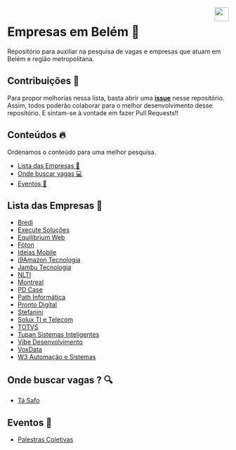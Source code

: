 <img align="right" src="https://github.com/vuejs-norte/artworks/blob/master/favicon-32x32.png?raw=true" width="32"/>

# Empresas em Belém 🏢
Repositório para auxiliar na pesquisa de vagas e empresas que atuam em Belém e região metropolitana.

## Contribuições 📌

Para propor melhorias nessa lista, basta abrir uma **[issue](https://github.com/vuejs-norte/empresas-belem/issues)** nesse repositório. Assim, todos poderão colaborar para o melhor desenvolvimento desse repositório. E sintam-se à vontade em fazer Pull Requests!!

## Conteúdos 🔥
Ordenamos o conteúdo para uma melhor pesquisa.
- [Lista das Empresas 🏢 ](#lista-das-empresas)
- [Onde buscar vagas 💻 ](#onde-buscar-vagas-)
- [Eventos 📆](#eventos-)

## Lista das Empresas 🏢

* [Bredi](http://www.bredi.com.br/v3/)
* [Execute Soluções](https://executeti.com.br/site/)
* [Equilibrium Web](http://www.equilibriumweb.com/2015/)
* [Fóton](http://www.foton.la/index.php/belem-pa)
* [Ideias Mobile](http://www.ideiasmobile.com.br/)
* [i9Amazon Tecnologia](http://i9amazon.com.br)
* [Jambu Tecnologia](http://www.jambu.com.br/xss/)
* [NLTI](https://www.nlti.com.br/)
* [Montreal](https://www.montreal.com.br/)
* [PD Case](http://www.pdcase.com/site/)
* [Path Informática](http://www.pathinformatica.com.br/site/)
* [Pronto Digital](http://www.prontodigital.com.br/v2/)
* [Stefanini](https://stefanini.com/pt-br/)
* [Solux TI e Telecom](http://www.soluxti.com.br/)
* [TOTVS](https://www.totvs.com/home/)
* [Tupan Sistemas Inteligentes](https://tupansi.com)
* [Vibe Desenvolvimento](http://www.vibedesenv.com/)
* [VoxData](https://www.voxdatati.com.br/)
* [W3 Automação e Sistemas](http://w3as.com.br/)



## Onde buscar vagas ? 🔍

* [Tá Safo](https://trampos.tasafo.org/)


## Eventos 📆

* [Palestras Coletivas](https://palestrascoletivas.tasafo.org/)
